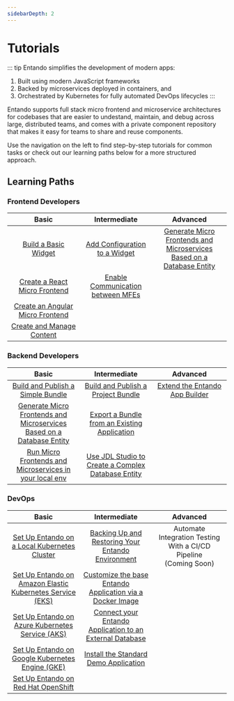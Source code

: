 ```yaml
---
sidebarDepth: 2
---
```

# Tutorials 

::: tip Entando simplifies the development of modern apps:

1. Built using modern JavaScript frameworks
2. Backed by microservices deployed in containers, and
3. Orchestrated by Kubernetes for fully automated DevOps lifecycles
:::

Entando supports full stack micro frontend and microservice architectures for codebases that are easier to undestand, maintain, and debug across large, distributed teams, and comes with a private component repository that makes it easy for teams to share and reuse components.

Use the navigation on the left to find step-by-step tutorials for common tasks or check out our learning paths below for a more structured approach.

## Learning Paths
### Frontend Developers

<style>
table th:first-of-type {
    width: 33%;
}
table th:nth-of-type(2) {
    width: 33%;
}
table th:nth-of-type(3) {
    width: 34%;
}
</style>

| Basic | Intermediate | Advanced
| :-: | :-: | :-:
| [Build a Basic Widget](./cms/app-builder/hello-world.md)| [Add Configuration to a Widget](./micro-frontends/widget-configuration.md)| [Generate Micro Frontends and Microservices Based on a Database Entity](./backend-developers/generate-microservices-and-micro-frontends.md) | 
| [Create a React Micro Frontend](./micro-frontends/react.md) | [Enable Communication between MFEs](./micro-frontends/communication.md) | 
| [Create an Angular Micro Frontend](./micro-frontends/angular.md) | | 
| [Create and Manage Content](./cms/content-tutorial.md)| |


### Backend Developers

| Basic | Intermediate | Advanced
| :-: | :-: | :-:
| [Build and Publish a Simple Bundle](./ecr/publish-project-bundle.md)| [Build and Publish a Project Bundle](./ecr/publish-project-bundle.md) | [Extend the Entando App Builder](./customize-the-platform/extend-app-builder.md)|
| [Generate Micro Frontends and Microservices Based on a Database Entity](./backend-developers/generate-microservices-and-micro-frontends.md) | [Export a Bundle from an Existing Application](./ecr/export-bundle-from-application.md) | 
| [Run Micro Frontends and Microservices in your local env](./backend-developers/run-local.md) |[Use JDL Studio to Create a Complex Database Entity](./backend-developers/update-data-model.md)  |

### DevOps

| Basic | Intermediate | Advanced
| :-: | :-: | :-:
| [Set Up Entando on a Local Kubernetes Cluster](../docs/getting-started/) | [Backing Up and Restoring Your Entando Environment](./devops/backing-up-and-restoring-your-environment.md) | Automate Integration Testing With a CI/CD Pipeline <br> (Coming Soon)
| [Set Up Entando on Amazon Elastic Kubernetes Service (EKS)](./devops/installation/elastic-kubernetes-service/eks-install.md) | [Customize the base Entando Application via a Docker Image](./devops/build-core-image.md) |
| [Set Up Entando on Azure Kubernetes Service (AKS)](./devops/installation/azure-kubernetes-service/azure-install.md) |[Connect your Entando Application to an External Database](./devops/external-database/) | 
| [Set Up Entando on Google Kubernetes Engine (GKE)](./devops/installation/google-cloud-platform/) | [Install the Standard Demo Application](./samples/install-standard-demo.md)| 
| [Set Up Entando on Red Hat OpenShift](./devops/installation/open-shift/openshift-install.md) | | 
